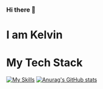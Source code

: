 ### Hi there 👋
# I am Kelvin

# My Tech Stack

[![My Skills](https://skillicons.dev/icons?i=js,ts,postgres,graphql,c,tailwind,css)](https://skillicons.dev)
[![Anurag's GitHub stats](https://github-readme-stats.vercel.app/api?username=visionmedia)](https://github.com/anuraghazra/github-readme-stats)
